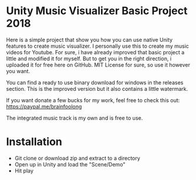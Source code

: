 # Unity Music Visualizer Basic Project 2018

Here is a simple project that show you how you can use native Unity features to create  music visualizer. I personally use this to create my music videos for Youtube. For sure, i have already improved that basic project a little and modified it for myself. But to get you in the right direction, i uploaded it for free here on GitHub. MIT License for sure, so use it however you want.

You can find a ready to use binary download for windows in the releases section. This is the improved version but it also contains a little watermark.

If you want donate a few bucks for my work, feel free to check this out: https://paypal.me/brainfoolong

The integrated music track is my own and is free to use.

# Installation

* Git clone or download zip and extract to a directory
* Open up in Unity and load the "Scene/Demo"
* Hit play